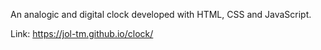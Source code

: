 An analogic and digital clock developed with HTML, CSS and JavaScript.

Link: https://jol-tm.github.io/clock/
